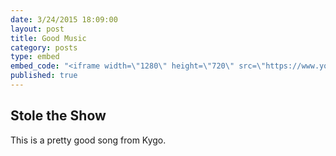 ```yaml
---
date: 3/24/2015 18:09:00
layout: post
title: Good Music
category: posts
type: embed
embed_code: "<iframe width=\"1280\" height=\"720\" src=\"https://www.youtube.com/embed/BgfcToAjfdc?rel=0&amp;controls=0&amp;showinfo=0\" frameborder=\"0\" allowfullscreen></iframe>"
published: true
---
```


## Stole the Show
This is a pretty good song from Kygo.